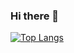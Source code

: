 ### Hi there 👋


<!--
<a href="https://github.com/devangi2000/mnist-flask">
  <img align="left" src="https://github-readme-stats.vercel.app/api/pin/?username=Mills923&repo=mnist-flask" />
</a> -->
[![Top Langs](https://github-readme-stats.vercel.app/api/top-langs/?username=Mills&theme=onedark)](https://github.com/devangi2000/github-readme-stats)


<!--
**Mills923/Mills923** is a ✨ _special_ ✨ repository because its `README.md` (this file) appears on your GitHub profile.

Here are some ideas to get you started:

- 🔭 I’m currently working on ...
- 🌱 I’m currently learning ...
- 👯 I’m looking to collaborate on ...
- 🤔 I’m looking for help with ...
- 💬 Ask me about ...
- 📫 How to reach me: ...
- 😄 Pronouns: ...
- ⚡ Fun fact: ...
-->

